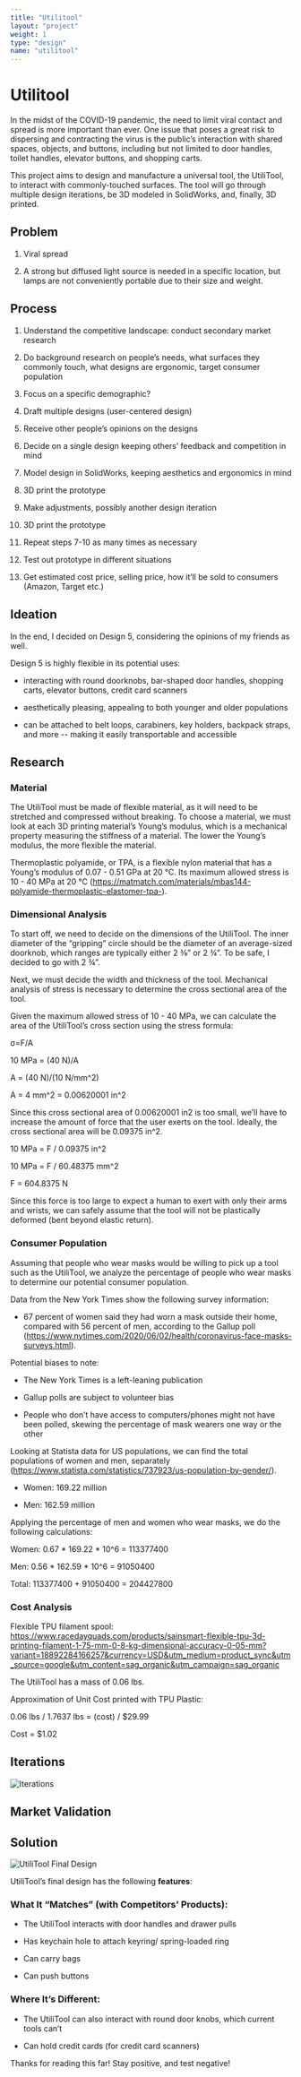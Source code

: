 ```yaml
---
title: "Utilitool"
layout: "project"
weight: 1
type: "design"
name: "utilitool"
---
```


# Utilitool

In the midst of the COVID-19 pandemic, the need to limit viral contact and spread is more important than ever. One issue that poses a great risk to dispersing and contracting the virus is the public’s interaction with shared spaces, objects, and buttons, including but not limited to door handles, toilet handles, elevator buttons, and shopping carts.

This project aims to design and manufacture a universal tool, the UtiliTool, to interact with commonly-touched surfaces. The tool will go through multiple design iterations, be 3D modeled in SolidWorks, and, finally, 3D printed.


## Problem

1) Viral spread

2) A strong but diffused light source is needed in a specific location, but lamps are not conveniently portable due to their size and weight.


## Process

1) Understand the competitive landscape: conduct secondary market research

2) Do background research on people’s needs, what surfaces they commonly touch, what designs are ergonomic, target consumer population

3) Focus on a specific demographic?

4) Draft multiple designs (user-centered design)

5) Receive other people’s opinions on the designs

6) Decide on a single design keeping others’ feedback and competition in mind

7) Model design in SolidWorks, keeping aesthetics and ergonomics in mind

8) 3D print the prototype

9) Make adjustments, possibly another design iteration

10) 3D print the prototype

11) Repeat steps 7-10 as many times as necessary

12) Test out prototype in different situations

13) Get estimated cost price, selling price, how it’ll be sold to consumers (Amazon, Target etc.)



## Ideation

In the end, I decided on Design 5, considering the opinions of my friends as well.

Design 5 is highly flexible in its potential uses:

- interacting with round doorknobs, bar-shaped door handles, shopping carts, elevator buttons, credit card scanners

- aesthetically pleasing, appealing to both younger and older populations

- can be attached to belt loops, carabiners, key holders, backpack straps, and more -- making it easily transportable and accessible



## Research

### Material

The UtiliTool must be made of flexible material, as it will need to be stretched and compressed without breaking. To choose a material, we must look at each 3D printing material’s Young’s modulus, which is a mechanical property measuring the stiffness of a material. The lower the Young’s modulus, the more flexible the material.

Thermoplastic polyamide, or TPA, is a flexible nylon material that has a Young’s modulus of 0.07 - 0.51 GPa at 20 °C. Its maximum allowed stress is 10 - 40 MPa at 20 °C (https://matmatch.com/materials/mbas144-polyamide-thermoplastic-elastomer-tpa-).

### Dimensional Analysis

To start off, we need to decide on the dimensions of the UtiliTool. The inner diameter of the “gripping” circle should be the diameter of an average-sized doorknob, which ranges are typically either 2 ⅜” or 2 ¾”. To be safe, I decided to go with 2 ¾”.

Next, we must decide the width and thickness of the tool. Mechanical analysis of stress is necessary to determine the cross sectional area of the tool.

Given the maximum allowed stress of 10 - 40 MPa, we can calculate the area of the UtiliTool’s cross section using the stress formula:

σ=F/A

10 MPa = (40 N)/A

A = (40 N)/(10 N/mm^2)

A = 4 mm^2 = 0.00620001 in^2


Since this cross sectional area of 0.00620001 in2 is too small, we’ll have to increase the amount of force that the user exerts on the tool. Ideally, the cross sectional area will be 0.09375 in^2.


10 MPa = F / 0.09375 in^2

10 MPa = F / 60.48375 mm^2

F = 604.8375 N

Since this force is too large to expect a human to exert with only their arms and wrists, we can safely assume that the tool will not be plastically deformed (bent beyond elastic return).


### Consumer Population

Assuming that people who wear masks would be willing to pick up a tool such as the UtiliTool, we analyze the percentage of people who wear masks to determine our potential consumer population.

Data from the New York Times show the following survey information:

- 67 percent of women said they had worn a mask outside their home, compared with 56 percent of men, according to the Gallup poll (https://www.nytimes.com/2020/06/02/health/coronavirus-face-masks-surveys.html).

Potential biases to note:

- The New York Times is a left-leaning publication

- Gallup polls are subject to volunteer bias

- People who don’t have access to computers/phones might not have been polled, skewing the percentage of mask wearers one way or the other


Looking at Statista data for US populations, we can find the total populations of women and men, separately (https://www.statista.com/statistics/737923/us-population-by-gender/).

- Women: 169.22 million

- Men: 162.59 million

Applying the percentage of men and women who wear masks, we do the following calculations:

Women: 0.67 * 169.22 * 10^6 = 113377400

Men: 0.56 * 162.59 * 10^6 = 91050400

Total: 113377400 + 91050400 = 204427800


### Cost Analysis
Flexible TPU filament spool:
https://www.racedayquads.com/products/sainsmart-flexible-tpu-3d-printing-filament-1-75-mm-0-8-kg-dimensional-accuracy-0-05-mm?variant=18892284166257&currency=USD&utm_medium=product_sync&utm_source=google&utm_content=sag_organic&utm_campaign=sag_organic

The UtiliTool has a mass of 0.06 lbs.


Approximation of Unit Cost printed with TPU Plastic:

0.06 lbs / 1.7637 lbs = (cost) / $29.99

Cost = $1.02


## Iterations
![Iterations](/img/utilitooliterationsrendered.png "Iterations")


## Market Validation


## Solution

![UtiliTool Final Design](/img/design/utilitool/main.png "UtiliTool Final Design")


UtiliTool’s final design has the following **features**:

### What It “Matches” (with Competitors’ Products):
- The UtiliTool interacts with door handles and drawer pulls

- Has keychain hole to attach keyring/ spring-loaded ring

- Can carry bags

- Can push buttons

### Where It’s Different:
- The UtiliTool can also interact with round door knobs, which current tools can’t

- Can hold credit cards (for credit card scanners)



Thanks for reading this far!
Stay positive, and test negative!
